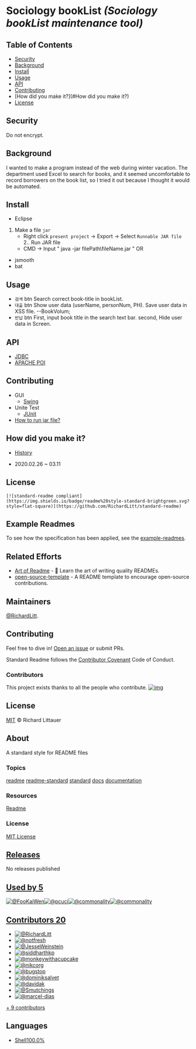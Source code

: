 

# Sociology bookList _(Sociology bookList maintenance tool)_



## Table of Contents

- [Security](#security)
- [Background](#background)
- [Install](#install)
- [Usage](#usage)
- [API](#api)
- [Contributing](#contributing)
- [How did you make it?](#How did you make it?)
- [License](#license)



## Security

Do not encrypt.



## Background

I wanted to make a program instead of the web during winter vacation.  The department used Excel to search for books, and it seemed uncomfortable to record borrowers on the book list, so I tried it out because I thought it would be automated.



## Install

+ Eclipse
1. Make a file `jar`
	+ Right click `present project` -> Export -> Select `Runnable JAR file`  
2.. Run JAR file
	+ CMD -> Input " java -jar filePath\fileName.jar "
OR
+ jsmooth
+ bat



## Usage

+ `검색` btn
Search correct book-title in bookList.
+ `대출` btn
Show user data (userName, personNum, PH). 
Save user data in XSS file.
--BookVolum;
+ `반납` btn
First, input book title in the search text bar.
second, 
Hide user data in Screen.



## API
+ [JDBC](https://xinet.kr/?p=1591)
+ [APACHE POI](https://poi.apache.org/components/spreadsheet/quick-guide.html)



## Contributing
+ GUI
  + [Swing](https://coding-factory.tistory.com/263)    
+ Unite Test
  + [JUnit](https://epthffh.tistory.com/entry/Junit%EC%9D%84-%EC%9D%B4%EC%9A%A9%ED%95%9C-%EB%8B%A8%EC%9C%84%ED%85%8C%EC%8A%A4%ED%8A%B8)
+ [How to run jar file?](https://yongtech.tistory.com/87)



## How did you make it?

+ [History](https://dongsub-joung.github.io/archive.html?tag=%EB%8F%84%EC%84%9C%EA%B4%80%EB%A6%AC)

+ 2020.02.26 ~ 03.11



## License




```
[![standard-readme compliant](https://img.shields.io/badge/readme%20style-standard-brightgreen.svg?style=flat-square)](https://github.com/RichardLitt/standard-readme)
```

## Example Readmes

To see how the specification has been applied, see the [example-readmes](https://github.com/RichardLitt/standard-readme/blob/master/example-readmes).

## Related Efforts

- [Art of Readme](https://github.com/noffle/art-of-readme) - 💌 Learn the art of writing quality READMEs.
- [open-source-template](https://github.com/davidbgk/open-source-template/) - A README template to encourage open-source contributions.

## Maintainers

[@RichardLitt](https://github.com/RichardLitt).

## Contributing

Feel free to dive in! [Open an issue](https://github.com/RichardLitt/standard-readme/issues/new) or submit PRs.

Standard Readme follows the [Contributor Covenant](http://contributor-covenant.org/version/1/3/0/) Code of Conduct.

### Contributors

This project exists thanks to all the people who contribute. [![img](https://camo.githubusercontent.com/32ee8c3e902320fce6eb64e6cd4b5cea2618886c/68747470733a2f2f6f70656e636f6c6c6563746976652e636f6d2f7374616e646172642d726561646d652f636f6e7472696275746f72732e7376673f77696474683d38393026627574746f6e3d66616c7365)](https://github.com/RichardLitt/standard-readme/blob/master/graphs/contributors)

## License

[MIT](https://github.com/RichardLitt/standard-readme/blob/master/LICENSE) © Richard Littauer

## About

A standard style for README files

### Topics

[readme](https://github.com/topics/readme) [readme-standard](https://github.com/topics/readme-standard) [standard](https://github.com/topics/standard) [docs](https://github.com/topics/docs) [documentation](https://github.com/topics/documentation)

### Resources

[ Readme](https://github.com/RichardLitt/standard-readme#readme)

### License

[ MIT License](https://github.com/RichardLitt/standard-readme/blob/master/LICENSE)

## [Releases](https://github.com/RichardLitt/standard-readme/releases)

No releases published

## [Used by 5](https://github.com/RichardLitt/standard-readme/network/dependents?package_id=UGFja2FnZS0xNDgzMjg1Mw%3D%3D)

[![@FooKaiWen](https://avatars3.githubusercontent.com/u/32182807?s=88&u=2bca60fca0aba244969af4d2822ab95ca2967330&v=4)![@pcuci](https://avatars2.githubusercontent.com/u/2169849?s=88&u=c3c337ba9c8bda892a5a9fd5f9e7c5a6f217ffc2&v=4)![@commonality](https://avatars0.githubusercontent.com/u/31523096?s=88&v=4)![@commonality](https://avatars0.githubusercontent.com/u/31523096?s=88&v=4)](https://github.com/RichardLitt/standard-readme/network/dependents?package_id=UGFja2FnZS0xNDgzMjg1Mw%3D%3D)

## [Contributors 20](https://github.com/RichardLitt/standard-readme/graphs/contributors)

- [![@RichardLitt](https://avatars3.githubusercontent.com/u/910753?s=64&v=4)](https://github.com/RichardLitt)
- [![@notfresh](https://avatars3.githubusercontent.com/u/12556509?s=64&v=4)](https://github.com/notfresh)
- [![@JesseWeinstein](https://avatars2.githubusercontent.com/u/200568?s=64&v=4)](https://github.com/JesseWeinstein)
- [![@siddharthkp](https://avatars3.githubusercontent.com/u/1863771?s=64&v=4)](https://github.com/siddharthkp)
- [![@monkeywithacupcake](https://avatars2.githubusercontent.com/u/7316730?s=64&v=4)](https://github.com/monkeywithacupcake)
- [![@nikcorg](https://avatars0.githubusercontent.com/u/816988?s=64&v=4)](https://github.com/nikcorg)
- [![@bugstop](https://avatars0.githubusercontent.com/u/29913439?s=64&v=4)](https://github.com/bugstop)
- [![@dominiksalvet](https://avatars1.githubusercontent.com/u/50219597?s=64&v=4)](https://github.com/dominiksalvet)
- [![@davidak](https://avatars3.githubusercontent.com/u/91113?s=64&v=4)](https://github.com/davidak)
- [![@Smutchings](https://avatars0.githubusercontent.com/u/4586676?s=64&v=4)](https://github.com/Smutchings)
- [![@marcel-dias](https://avatars1.githubusercontent.com/u/233598?s=64&v=4)](https://github.com/marcel-dias)

[+ 9 contributors](https://github.com/RichardLitt/standard-readme/graphs/contributors)

## Languages

- [Shell100.0%](https://github.com/RichardLitt/standard-readme/search?l=shell)

